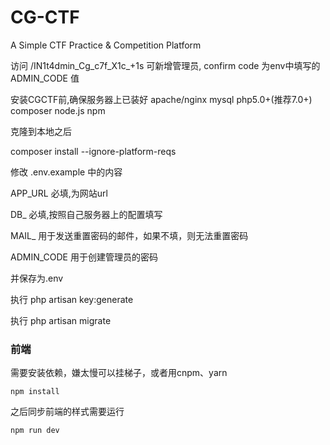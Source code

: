 # CG-CTF
A Simple CTF Practice &amp; Competition Platform


访问 /IN1t4dmin_Cg_c7f_X1c_+1s 可新增管理员, confirm code 为env中填写的 ADMIN_CODE 值

安装CGCTF前,确保服务器上已装好 apache/nginx mysql php5.0+(推荐7.0+) composer node.js npm 

克隆到本地之后

composer install --ignore-platform-reqs

修改 .env.example 中的内容

APP_URL 必填,为网站url 

DB_     必填,按照自己服务器上的配置填写

MAIL_   用于发送重置密码的邮件，如果不填，则无法重置密码

ADMIN_CODE 用于创建管理员的密码

并保存为.env

执行 php artisan key:generate

执行 php artisan migrate

### 前端

需要安装依赖，嫌太慢可以挂梯子，或者用cnpm、yarn

```
npm install
```


之后同步前端的样式需要运行
```
npm run dev
```

